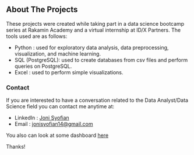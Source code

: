 ## About The Projects 

These projects were created while taking part in a data science bootcamp series at Rakamin Academy and a virtual internship at ID/X Partners. The tools used are as follows:  
* Python : used for exploratory data analysis, data preprocessing, visualization, and machine learning.
* SQL (PostgreSQL): used to create databases from csv files and perform queries on PostgreSQL.
* Excel : used to perform simple visualizations.  

### Contact
If you are interested to have a conversation related to the Data Analyst/Data Science field you can contact me anytime at:  
* LinkedIn : [Joni Syofian](https://www.linkedin.com/in/jonisyofian/)
* Email : jonisyofian14@gmail.com  

You also can look at some dashboard [here](https://public.tableau.com/app/profile/joni.syofian/vizzes)

Thanks!
